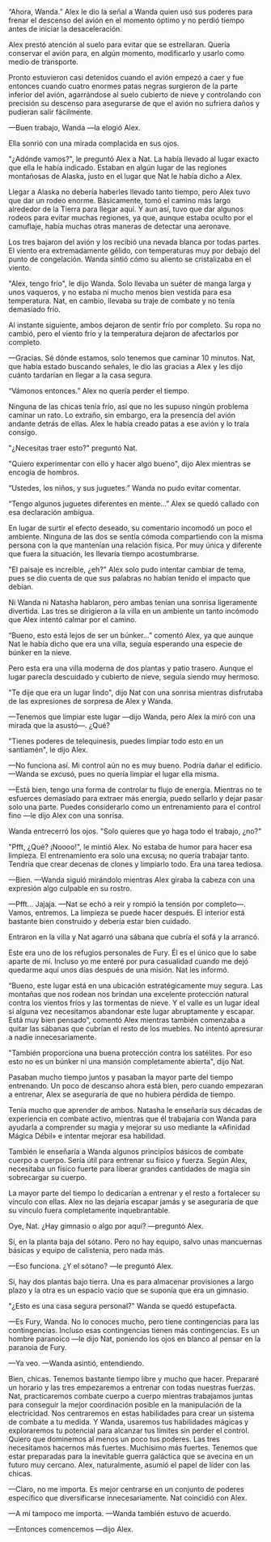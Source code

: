 
“Ahora, Wanda.” Alex le dio la señal a Wanda quien usó sus poderes para frenar el descenso del avión en el momento óptimo y no perdió tiempo antes de iniciar la desaceleración.

Alex prestó atención al suelo para evitar que se estrellaran. Quería conservar el avión para, en algún momento, modificarlo y usarlo como medio de transporte.

Pronto estuvieron casi detenidos cuando el avión empezó a caer y fue entonces cuando cuatro enormes patas negras surgieron de la parte inferior del avión, agarrándose al suelo cubierto de nieve y controlando con precisión su descenso para asegurarse de que el avión no sufriera daños y pudieran salir fácilmente.

—Buen trabajo, Wanda —la elogió Alex.

Ella sonrió con una mirada complacida en sus ojos.

"¿Adónde vamos?", le preguntó Alex a Nat. La había llevado al lugar exacto que ella le había indicado. Estaban en algún lugar de las regiones montañosas de Alaska, justo en el lugar que Nat le había dicho a Alex.

Llegar a Alaska no debería haberles llevado tanto tiempo, pero Alex tuvo que dar un rodeo enorme. Básicamente, tomó el camino más largo alrededor de la Tierra para llegar aquí. Y aun así, tuvo que dar algunos rodeos para evitar muchas regiones, ya que, aunque estaba oculto por el camuflaje, había muchas otras maneras de detectar una aeronave.

Los tres bajaron del avión y los recibió una nevada blanca por todas partes. El viento era extremadamente gélido, con temperaturas muy por debajo del punto de congelación. Wanda sintió cómo su aliento se cristalizaba en el viento.

"Alex, tengo frío", le dijo Wanda. Solo llevaba un suéter de manga larga y unos vaqueros, y no estaba ni mucho menos bien vestida para esa temperatura. Nat, en cambio, llevaba su traje de combate y no tenía demasiado frío.

Al instante siguiente, ambos dejaron de sentir frío por completo. Su ropa no cambió, pero el viento frío y la temperatura dejaron de afectarlos por completo.

—Gracias. Sé dónde estamos, solo tenemos que caminar 10 minutos. Nat, que había estado buscando señales, le dio las gracias a Alex y les dijo cuánto tardarían en llegar a la casa segura.

“Vámonos entonces.” Alex no quería perder el tiempo.

Ninguna de las chicas tenía frío, así que no les supuso ningún problema caminar un rato. Lo extraño, sin embargo, era la presencia del avión andante detrás de ellas. Alex le había creado patas a ese avión y lo traía consigo.

"¿Necesitas traer esto?" preguntó Nat.

"Quiero experimentar con ello y hacer algo bueno", dijo Alex mientras se encogía de hombros.

“Ustedes, los niños, y sus juguetes.” Wanda no pudo evitar comentar.

“Tengo algunos juguetes diferentes en mente…” Alex se quedó callado con esa declaración ambigua.

En lugar de surtir el efecto deseado, su comentario incomodó un poco el ambiente. Ninguna de las dos se sentía cómoda compartiendo con la misma persona con la que mantenían una relación física. Por muy única y diferente que fuera la situación, les llevaría tiempo acostumbrarse.

"El paisaje es increíble, ¿eh?" Alex solo pudo intentar cambiar de tema, pues se dio cuenta de que sus palabras no habían tenido el impacto que debían.

Ni Wanda ni Natasha hablaron, pero ambas tenían una sonrisa ligeramente divertida. Las tres se dirigieron a la villa en un ambiente un tanto incómodo que Alex intentó calmar por el camino.

“Bueno, esto está lejos de ser un búnker…” comentó Alex, ya que aunque Nat le había dicho que era una villa, seguía esperando una especie de búnker en la nieve.

Pero esta era una villa moderna de dos plantas y patio trasero. Aunque el lugar parecía descuidado y cubierto de nieve, seguía siendo muy hermoso.

"Te dije que era un lugar lindo", dijo Nat con una sonrisa mientras disfrutaba de las expresiones de sorpresa de Alex y Wanda.

—Tenemos que limpiar este lugar —dijo Wanda, pero Alex la miró con una mirada que la asustó—. ¿Qué?

"Tienes poderes de telequinesis, puedes limpiar todo esto en un santiamén", le dijo Alex.

—No funciona así. Mi control aún no es muy bueno. Podría dañar el edificio. —Wanda se excusó, pues no quería limpiar el lugar ella misma.

—Está bien, tengo una forma de controlar tu flujo de energía. Mientras no te esfuerces demasiado para extraer más energía, puedo sellarlo y dejar pasar solo una parte. Puedes considerarlo como un entrenamiento para el control fino —le dijo Alex con una sonrisa.

Wanda entrecerró los ojos. "Solo quieres que yo haga todo el trabajo, ¿no?"

"Pfft, ¿Qué? ¡Noooo!", le mintió Alex. No estaba de humor para hacer esa limpieza. El entrenamiento era solo una excusa; no quería trabajar tanto. Tendría que crear decenas de clones y limpiarlo todo. Era una tarea tediosa.

—Bien. —Wanda siguió mirándolo mientras Alex giraba la cabeza con una expresión algo culpable en su rostro.

—Pfft... Jajaja. —Nat se echó a reír y rompió la tensión por completo—. Vamos, entremos. La limpieza se puede hacer después. El interior está bastante bien construido y debería estar bien cuidado.

Entraron en la villa y Nat agarró una sábana que cubría el sofá y la arrancó.

Este era uno de los refugios personales de Fury. Él es el único que lo sabe aparte de mí. Incluso yo me enteré por pura casualidad cuando me dejó quedarme aquí unos días después de una misión. Nat les informó.

“Bueno, este lugar está en una ubicación estratégicamente muy segura. Las montañas que nos rodean nos brindan una excelente protección natural contra los vientos fríos y las tormentas de nieve. Y el valle es un lugar ideal si alguna vez necesitamos abandonar este lugar abruptamente y escapar. Está muy bien pensado”, comentó Alex mientras también comenzaba a quitar las sábanas que cubrían el resto de los muebles. No intentó apresurar a nadie innecesariamente.

"También proporciona una buena protección contra los satélites. Por eso esto no es un búnker ni una mansión completamente abierta", dijo Nat.

Pasaban mucho tiempo juntos y pasaban la mayor parte del tiempo entrenando. Un poco de descanso ahora está bien, pero cuando empezaran a entrenar, Alex se aseguraría de que no hubiera pérdida de tiempo.

Tenía mucho que aprender de ambos. Natasha le enseñaría sus décadas de experiencia en combate activo, mientras que él trabajaría con Wanda para ayudarla a comprender su magia y mejorar su uso mediante la «Afinidad Mágica Débil» e intentar mejorar esa habilidad.

También le enseñaría a Wanda algunos principios básicos de combate cuerpo a cuerpo. Sería útil para entrenar su físico y fuerza. Según Alex, necesitaba un físico fuerte para liberar grandes cantidades de magia sin sobrecargar su cuerpo.

La mayor parte del tiempo lo dedicarían a entrenar y el resto a fortalecer su vínculo con ellas. Alex no las dejaría escapar jamás y se aseguraría de que su vínculo fuera completamente inquebrantable.

Oye, Nat. ¿Hay gimnasio o algo por aquí? —preguntó Alex.

Sí, en la planta baja del sótano. Pero no hay equipo, salvo unas mancuernas básicas y equipo de calistenia, pero nada más.

—Eso funciona. ¿Y el sótano? —le preguntó Alex.

Sí, hay dos plantas bajo tierra. Una es para almacenar provisiones a largo plazo y la otra es un espacio vacío que se suponía que era un gimnasio.

"¿Esto es una casa segura personal?" Wanda se quedó estupefacta.

—Es Fury, Wanda. No lo conoces mucho, pero tiene contingencias para las contingencias. Incluso esas contingencias tienen más contingencias. Es un hombre paranoico —le dijo Nat, poniendo los ojos en blanco al pensar en la paranoia de Fury.

—Ya veo. —Wanda asintió, entendiendo.

Bien, chicas. Tenemos bastante tiempo libre y mucho que hacer. Prepararé un horario y las tres empezaremos a entrenar con todas nuestras fuerzas. Nat, practicaremos combate cuerpo a cuerpo mientras trabajamos juntas para conseguir la mejor coordinación posible en la manipulación de la electricidad. Nos centraremos en estas habilidades para crear un sistema de combate a tu medida. Y Wanda, usaremos tus habilidades mágicas y exploraremos tu potencial para alcanzar tus límites sin perder el control. Quiero que dominemos al menos un poco tus poderes. Las tres necesitamos hacernos más fuertes. Muchísimo más fuertes. Tenemos que estar preparadas para la inevitable guerra galáctica que se avecina en un futuro muy cercano. Alex, naturalmente, asumió el papel de líder con las chicas.

—Claro, no me importa. Es mejor centrarse en un conjunto de poderes específico que diversificarse innecesariamente. Nat coincidió con Alex.

—A mí tampoco me importa. —Wanda también estuvo de acuerdo.

—Entonces comencemos —dijo Alex.
